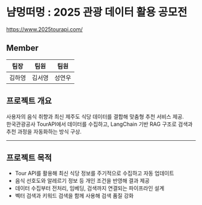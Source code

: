 # 냠멍떠멍 : 2025 관광 데이터 활용 공모전
https://www.2025tourapi.com/

## Member
|팀장|팀원|팀원|  
|:----:|:----:|:----:|  
|김하영|김서영|성연우|  


## 프로젝트 개요
사용자의 음식 취향과 최신 제주도 식당 데이터를 결합해 맞춤형 추천 서비스 제공.  
한국관광공사 TourAPI에서 데이터를 수집하고, LangChain 기반 RAG 구조로 검색과 추천 과정을 자동화하는 방식 구상.

---

## 프로젝트 목적
- Tour API를 활용해 최신 식당 정보를 주기적으로 수집하고 자동 업데이트
- 음식 선호도와 알레르기 정보 등 개인 조건을 반영해 결과 제공
- 데이터 수집부터 전처리, 임베딩, 검색까지 연결되는 파이프라인 설계
- 벡터 검색과 키워드 검색을 함께 사용해 검색 품질 강화
